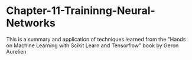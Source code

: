 # Chapter-11-Traininng-Neural-Networks
This is a summary and application of techniques learned from the  "Hands on Machine Learning with Scikit Learn and Tensorflow" book by Geron Aurelien
